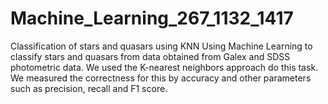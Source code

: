 # Machine_Learning_267_1132_1417
Classification of stars and quasars using KNN
Using Machine Learning to classify stars and quasars from data obtained from Galex and SDSS photometric data. We used the K-nearest neighbors approach do this task. We measured the correctness for this by accuracy and other parameters such as precision, recall and F1 score.
